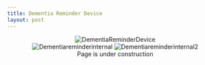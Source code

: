 ```yaml
---
title: Dementia Reminder Device
layout: post
---
```

<div style="text-align: center;">
<img src="https://www.donaldle.com/assets/images/DementiaReminderDevice.JPG" alt="DementiaReminderDevice" /> <br>
<img src="https://www.donaldle.com/assets/images/Dementiareminderinternal.JPG" alt="Dementiareminderinternal" >
<img src="https://www.donaldle.com/assets/images/Dementiareminderinternal2.JPG" alt="Dementiareminderinternal2" />
</div>
<center>Page is under construction </center>

